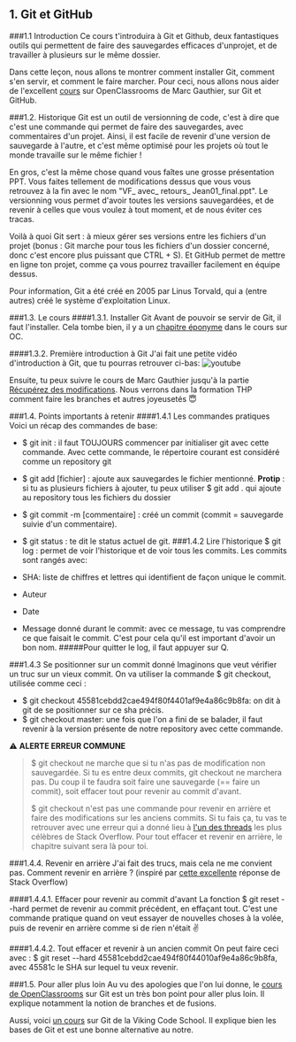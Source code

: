 <h2>1. Git et GitHub</h2>
###1.1 Introduction
Ce cours t'introduira à Git et Github, deux fantastiques outils qui permettent de faire des sauvegardes efficaces d'unprojet, et de travailler à plusieurs sur le même dossier.

Dans cette leçon, nous allons te montrer comment installer Git, comment s'en servir, et comment le faire marcher. Pour ceci, nous allons nous aider de l'excellent [cours](https://openclassrooms.com/courses/gerer-son-code-avec-git-et-github) sur OpenClassrooms de Marc Gauthier, sur Git et GitHub.

###1.2. Historique
Git est un outil de versionning de code, c'est à dire que c'est une commande qui permet de faire des sauvegardes, avec commentaires d'un projet. Ainsi, il est facile de revenir d'une version de sauvegarde à l'autre, et c'est même optimisé pour les projets où tout le monde travaille sur le même fichier !

En gros, c'est la même chose quand vous faîtes une grosse présentation PPT. Vous faites tellement de modifications dessus que vous vous retrouvez à la fin avec le nom "VF_ avec_ retours_ Jean01_final.ppt". Le versionning vous permet d'avoir toutes les versions sauvegardées, et de revenir à celles que vous voulez à tout moment, et de nous éviter ces tracas.

Voilà à quoi Git sert : à mieux gérer ses versions entre les fichiers d'un projet (bonus : Git marche pour tous les fichiers d'un dossier concerné, donc c'est encore plus puissant que CTRL + S). Et GitHub permet de mettre en ligne ton projet, comme ça vous pourrez travailler facilement en équipe dessus.

Pour information, Git a été créé en 2005 par Linus Torvald, qui a (entre autres) créé le système d'exploitation Linux.

###1.3. Le cours
####1.3.1. Installer Git
Avant de pouvoir se servir de Git, il faut l'installer. Cela tombe bien, il y a un [chapitre éponyme](https://openclassrooms.com/courses/gerer-son-code-avec-git-et-github/installer-git) dans le cours sur OC.

####1.3.2. Première introduction à Git
J'ai fait une petite vidéo d'introduction à Git, que tu pourras retrouver ci-bas:
![youtube](http://image.noelshack.com/fichiers/2018/44/4/1541071993-thp.png) 

Ensuite, tu peux suivre le cours de Marc Gauthier jusqu'à la partie [Récupérez des modifications](https://openclassrooms.com/courses/gerer-son-code-avec-git-et-github/recuperer-des-modifications). Nous verrons dans la formation THP comment faire les branches et autres joyeusetés 😇

###1.4. Points importants à retenir
####1.4.1 Les commandes pratiques
Voici un récap des commandes de base:  

* $ git init : il faut TOUJOURS commencer par initialiser git avec cette commande. Avec cette commande, le répertoire courant est considéré comme un repository git  
* $ git add [fichier] : ajoute aux sauvegardes le fichier mentionné. **Protip** : si tu as plusieurs fichiers à ajouter, tu peux utiliser $ git add . qui ajoute au repository tous les fichiers du dossier  
* $ git commit -m [commentaire] : créé un commit (commit = sauvegarde suivie d'un commentaire).  
* $ git status : te dit le status actuel de git.
###1.4.2 Lire l'historique
$ git log : permet de voir l'historique et de voir tous les commits. Les commits sont rangés avec:  

* SHA: liste de chiffres et lettres qui identifient de façon unique le commit.  
* Auteur  
* Date  
* Message donné durant le commit: avec ce message, tu vas comprendre ce que faisait le commit. C'est pour cela qu'il est important d'avoir un bon nom.
#####Pour quitter le log, il faut appuyer sur Q.

###1.4.3 Se positionner sur un commit donné
Imaginons que veut vérifier un truc sur un vieux commit. On va utiliser la commande $ git checkout, utilisée comme ceci :  

* $ git checkout 45581cebdd2cae494f80f4401af9e4a86c9b8fa: on dit à git de se positionner sur ce sha précis.  
* $ git checkout master: une fois que l'on a fini de se balader, il faut revenir à la version présente de notre repository avec cette commande.

⚠️ **ALERTE ERREUR COMMUNE**

>$ git checkout ne marche que si tu n'as pas de modification non sauvegardée. Si tu es entre deux commits, git checkout ne marchera pas. Du coup il te faudra soit faire une sauvegarde (== faire un commit), soit effacer tout pour revenir au commit d'avant.
>
>$ git checkout n'est pas une commande pour revenir en arrière et faire des modifications sur les anciens commits. Si tu fais ça, tu vas te retrouver avec une erreur qui a donné lieu à [l'un des threads](https://stackoverflow.com/questions/5772192/how-can-i-reconcile-detached-head-with-master-origin) les plus célèbres de Stack Overflow. Pour tout effacer et revenir en arrière, le chapitre suivant sera là pour toi.

###1.4.4. Revenir en arrière
J'ai fait des trucs, mais cela ne me convient pas. Comment revenir en arrière ? (inspiré par [cette excellente](https://stackoverflow.com/questions/4114095/how-to-revert-git-repository-to-a-previous-commit/4114122#4114122) réponse de Stack Overflow)

####1.4.4.1. Effacer pour revenir au commit d'avant
La fonction $ git reset --hard permet de revenir au commit précédent, en effaçant tout. C'est une commande pratique quand on veut essayer de nouvelles choses à la volée, puis de revenir en arrière comme si de rien n'était ✌️

####1.4.4.2. Tout effacer et revenir à un ancien commit
On peut faire ceci avec : $ git reset --hard 45581cebdd2cae494f80f44010af9e4a86c9b8fa, avec 45581c le SHA sur lequel tu veux revenir.

###1.5. Pour aller plus loin
Au vu des apologies que l'on lui donne, le [cours de OpenClassrooms](https://openclassrooms.com/courses/gerer-son-code-avec-git-et-github) sur Git est un très bon point pour aller plus loin. Il explique notamment la notion de branches et de fusions.

Aussi, voici [un cours](https://www.vikingcodeschool.com/web-development-basics/getting-to-know-git) sur Git de la Viking Code School. Il explique bien les bases de Git et est une bonne alternative au notre.

